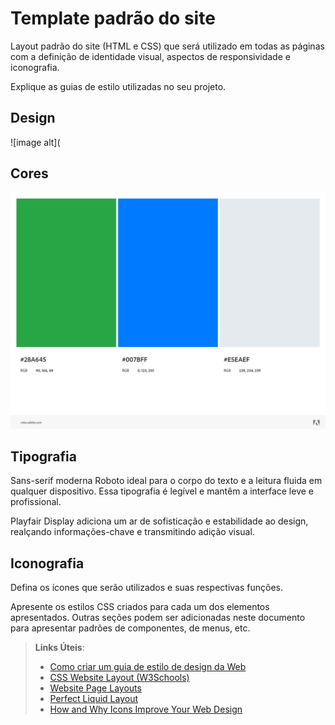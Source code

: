 # Template padrão do site

Layout padrão do site (HTML e CSS) que será utilizado em todas as páginas com a definição de identidade visual, aspectos de responsividade e iconografia.

Explique as guias de estilo utilizadas no seu projeto.

## Design
![image alt](


## Cores
![image alt](https://github.com/ICEI-PUC-Minas-PMV-SI/pmv-si-2024-2-pe1-t3-pmv-si-2024-2-pe1-t3-projhomehub/blob/47504c9fdfd1a081f5faffbdba3956e5516d771b/docs/img/AdobeColor-My%20Color%20Theme%20(1).jpeg)




## Tipografia
Sans-serif moderna Roboto ideal para o corpo do texto e a leitura fluida em qualquer dispositivo. Essa tipografia é legível e mantêm a interface leve e profissional.

Playfair Display adiciona um ar de sofisticação e estabilidade ao design, realçando informações-chave e transmitindo adição visual.


## Iconografia

Defina os ícones que serão utilizados e suas respectivas funções.

Apresente os estilos CSS criados para cada um dos elementos apresentados.
Outras seções podem ser adicionadas neste documento para apresentar padrões de componentes, de menus, etc.


> **Links Úteis**:
>
> -  [Como criar um guia de estilo de design da Web](https://edrodrigues.com.br/blog/como-criar-um-guia-de-estilo-de-design-da-web/#)
> - [CSS Website Layout (W3Schools)](https://www.w3schools.com/css/css_website_layout.asp)
> - [Website Page Layouts](http://www.cellbiol.com/bioinformatics_web_development/chapter-3-your-first-web-page-learning-html-and-css/website-page-layouts/)
> - [Perfect Liquid Layout](https://matthewjamestaylor.com/perfect-liquid-layouts)
> - [How and Why Icons Improve Your Web Design](https://usabilla.com/blog/how-and-why-icons-improve-you-web-design/)
